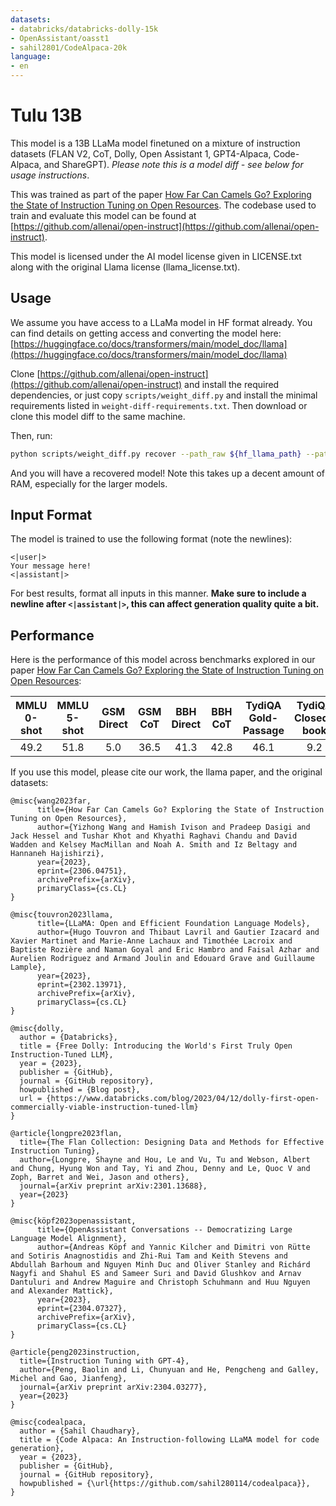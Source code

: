 ```yaml
---
datasets:
- databricks/databricks-dolly-15k
- OpenAssistant/oasst1
- sahil2801/CodeAlpaca-20k
language:
- en
---
```


# Tulu 13B

This model is a 13B LLaMa model finetuned on a mixture of instruction datasets (FLAN V2, CoT, Dolly, Open Assistant 1, GPT4-Alpaca, Code-Alpaca, and ShareGPT).
*Please note this is a model diff - see below for usage instructions*.

This was trained as part of the paper [How Far Can Camels Go? Exploring the State of Instruction Tuning on Open Resources](https://arxiv.org/abs/2306.04751).
The codebase used to train and evaluate this model can be found at [https://github.com/allenai/open-instruct](https://github.com/allenai/open-instruct).

This model is licensed under the AI model license given in LICENSE.txt along with the original Llama license (llama_license.txt).

## Usage

We assume you have access to a LLaMa model in HF format already. You can find details on getting access and converting the model here:
[https://huggingface.co/docs/transformers/main/model_doc/llama](https://huggingface.co/docs/transformers/main/model_doc/llama)

Clone [https://github.com/allenai/open-instruct](https://github.com/allenai/open-instruct) and install the required dependencies, or just copy `scripts/weight_diff.py`
and install the minimal requirements listed in `weight-diff-requirements.txt`. Then download or clone this model diff to the same machine.

Then, run:
```bash
python scripts/weight_diff.py recover --path_raw ${hf_llama_path} --path_tuned ${output_path} --path_diff ${diff_location}
```

And you will have a recovered model! Note this takes up a decent amount of RAM, especially for the larger models.

## Input Format

The model is trained to use the following format (note the newlines):
```
<|user|>
Your message here!
<|assistant|>
```

For best results, format all inputs in this manner. **Make sure to include a newline after `<|assistant|>`, this can affect generation quality quite a bit.**

## Performance

Here is the performance of this model across benchmarks explored in our paper [How Far Can Camels Go? Exploring the State of Instruction Tuning on Open Resources](https://arxiv.org/abs/2306.04751):

| MMLU 0-shot | MMLU 5-shot | GSM Direct | GSM CoT | BBH Direct | BBH CoT | TydiQA Gold-Passage | TydiQA Closed-book | Codex-Eval Pass@1 | Codex-Eval Pass@10 | AlpacaFarm vs Davinci-003 | Average |
|:-----------:|:-----------:|:----------:|:-------:|:----------:|:-------:|:-------------------:|:------------------:|:-----------------:|:------------------:|:-------------------------:|---------|
| 49.2 | 51.8 | 5.0 | 36.5 | 41.3 | 42.8 | 46.1 | 9.2 | 21.3 | 35.0 | 53.9 |37.2 |

If you use this model, please cite our work, the llama paper, and the original datasets:

```
@misc{wang2023far,
      title={How Far Can Camels Go? Exploring the State of Instruction Tuning on Open Resources}, 
      author={Yizhong Wang and Hamish Ivison and Pradeep Dasigi and Jack Hessel and Tushar Khot and Khyathi Raghavi Chandu and David Wadden and Kelsey MacMillan and Noah A. Smith and Iz Beltagy and Hannaneh Hajishirzi},
      year={2023},
      eprint={2306.04751},
      archivePrefix={arXiv},
      primaryClass={cs.CL}
}
```

```
@misc{touvron2023llama,
      title={LLaMA: Open and Efficient Foundation Language Models}, 
      author={Hugo Touvron and Thibaut Lavril and Gautier Izacard and Xavier Martinet and Marie-Anne Lachaux and Timothée Lacroix and Baptiste Rozière and Naman Goyal and Eric Hambro and Faisal Azhar and Aurelien Rodriguez and Armand Joulin and Edouard Grave and Guillaume Lample},
      year={2023},
      eprint={2302.13971},
      archivePrefix={arXiv},
      primaryClass={cs.CL}
}
```

```
@misc{dolly,
  author = {Databricks},
  title = {Free Dolly: Introducing the World's First Truly Open Instruction-Tuned LLM},
  year = {2023},
  publisher = {GitHub},
  journal = {GitHub repository},
  howpublished = {Blog post},
  url = {https://www.databricks.com/blog/2023/04/12/dolly-first-open-commercially-viable-instruction-tuned-llm}
}
```

```
@article{longpre2023flan,
  title={The Flan Collection: Designing Data and Methods for Effective Instruction Tuning},
  author={Longpre, Shayne and Hou, Le and Vu, Tu and Webson, Albert and Chung, Hyung Won and Tay, Yi and Zhou, Denny and Le, Quoc V and Zoph, Barret and Wei, Jason and others},
  journal={arXiv preprint arXiv:2301.13688},
  year={2023}
}
```

```
@misc{köpf2023openassistant,
      title={OpenAssistant Conversations -- Democratizing Large Language Model Alignment}, 
      author={Andreas Köpf and Yannic Kilcher and Dimitri von Rütte and Sotiris Anagnostidis and Zhi-Rui Tam and Keith Stevens and Abdullah Barhoum and Nguyen Minh Duc and Oliver Stanley and Richárd Nagyfi and Shahul ES and Sameer Suri and David Glushkov and Arnav Dantuluri and Andrew Maguire and Christoph Schuhmann and Huu Nguyen and Alexander Mattick},
      year={2023},
      eprint={2304.07327},
      archivePrefix={arXiv},
      primaryClass={cs.CL}
}
```

```
@article{peng2023instruction,
  title={Instruction Tuning with GPT-4},
  author={Peng, Baolin and Li, Chunyuan and He, Pengcheng and Galley, Michel and Gao, Jianfeng},
  journal={arXiv preprint arXiv:2304.03277},
  year={2023}
}
```

```
@misc{codealpaca,
  author = {Sahil Chaudhary},
  title = {Code Alpaca: An Instruction-following LLaMA model for code generation},
  year = {2023},
  publisher = {GitHub},
  journal = {GitHub repository},
  howpublished = {\url{https://github.com/sahil280114/codealpaca}},
}
```